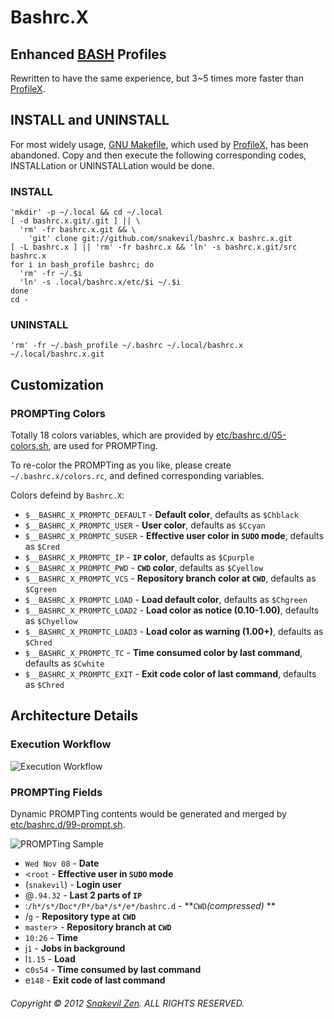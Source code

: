 Bashrc.X
========

Enhanced [BASH][] Profiles
--------------------------

Rewritten to have the same experience, but 3~5 times more faster than
[ProfileX][].

INSTALL and UNINSTALL
---------------------

For most widely usage,
[GNU Makefile](http://www.gnu.org/software/make/manual/make.html), which used by
[ProfileX][], has been abandoned. Copy and then execute the following
corresponding codes, INSTALLation or UNINSTALLation would be done.

### INSTALL ###

```shell
'mkdir' -p ~/.local && cd ~/.local
[ -d bashrc.x.git/.git ] || \
  'rm' -fr bashrc.x.git && \
    'git' clone git://github.com/snakevil/bashrc.x bashrc.x.git
[ -L bashrc.x ] || 'rm' -fr bashrc.x && 'ln' -s bashrc.x.git/src bashrc.x
for i in bash_profile bashrc; do
  'rm' -fr ~/.$i
  'ln' -s .local/bashrc.x/etc/$i ~/.$i
done
cd -
```

### UNINSTALL ###

```shell
'rm' -fr ~/.bash_profile ~/.bashrc ~/.local/bashrc.x ~/.local/bashrc.x.git
```

Customization
-------------

### PROMPTing Colors ###

Totally 18 colors variables, which are provided by
[etc/bashrc.d/05-colors.sh](/snakevil/bashrc.x/blob/master/src/etc/bashrc.d/05-colors.sh),
are used for PROMPTing.

To re-color the PROMPTing as you like, please create `~/.bashrc.x/colors.rc`,
and defined corresponding variables.

Colors defeind by `Bashrc.X`:

* `$__BASHRC_X_PROMPTC_DEFAULT` - **Default color**, defaults as `$Chblack`
* `$__BASHRC_X_PROMPTC_USER` - **User color**, defaults as `$Ccyan`
* `$__BASHRC_X_PROMPTC_SUSER` - **Effective user color in `SUDO` mode**, defaults as `$Cred`
* `$__BASHRC_X_PROMPTC_IP` - **`IP` color**, defaults as `$Cpurple`
* `$__BASHRC_X_PROMPTC_PWD` - **`CWD` color**, defaults as `$Cyellow`
* `$__BASHRC_X_PROMPTC_VCS` - **Repository branch color at `CWD`**, defaults as `$Cgreen`
* `$__BASHRC_X_PROMPTC_LOAD` - **Load default color**, defaults as `$Chgreen`
* `$__BASHRC_X_PROMPTC_LOAD2` - **Load color as notice (0.10-1.00)**, defaults as `$Chyellow`
* `$__BASHRC_X_PROMPTC_LOAD3` - **Load color as warning (1.00+)**, defaults as `$Chred`
* `$__BASHRC_X_PROMPTC_TC` - **Time consumed color by last command**, defaults as `$Cwhite`
* `$__BASHRC_X_PROMPTC_EXIT` - **Exit code color of last command**, defaults as `$Chred`


Architecture Details
--------------------

### Execution Workflow ###

![Execution Workflow](https://raw.github.com/snakevil/bashrc.x/master/doc/workflow.png)

### PROMPTing Fields ###

Dynamic PROMPTing contents would be generated and merged by
[etc/bashrc.d/99-prompt.sh](/snakevil/bashrc.x/blob/master/src/etc/bashrc.d/99-prompt.sh).

![PROMPTing Sample](https://raw.github.com/snakevil/bashrc.x/master/doc/prompting-sample.png)

* `Wed Nov 08` - **Date**
* <`root` - **Effective user in `SUDO` mode**
* (`snakevil`) - **Login user**
* @`.94.32` - **Last 2 parts of `IP`**
* :`/h*/s*/Doc*/P*/ba*/s*/e*/bashrc.d` - **`CWD`_(compressed)_ **
* /`g` - **Repository type at `CWD`**
* `master`> - **Repository branch at `CWD`**
* `10:26` - **Time**
* j`1` - **Jobs in background**
* l`1.15` - **Load**
* c`0s54` - **Time consumed by last command**
* e`148` - **Exit code of last command**

###### Copyright © 2012 [Snakevil Zen][me]. ALL RIGHTS RESERVED. ######

[profilex]: /snakevil/profilex (ProfileX)
[bash]: http://www.gnu.org/software/bash/manual/html_node/index.html
[me]: https://szen.in
